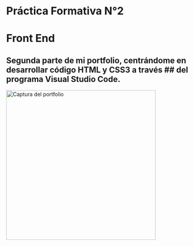 # Práctica Formativa N°2
# Front End

## Segunda parte de mi portfolio, centrándome en desarrollar código HTML y CSS3 a través ## del programa Visual Studio Code.

 <img src="img/sample.png" alt="Captura del portfolio" width="400">

